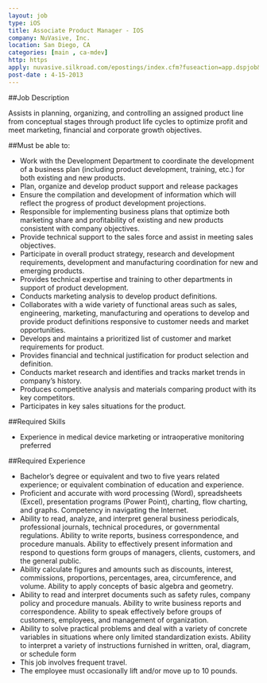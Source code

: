 ```yaml
---
layout: job
type: iOS
title: Associate Product Manager - IOS
company: NuVasive, Inc.
location: San Diego, CA
categories: [main , ca-mdev]
http: https
apply: nuvasive.silkroad.com/epostings/index.cfm?fuseaction=app.dspjob&jobid=1259&company_id=16151&version=1#
post-date : 4-15-2013
---
```


##Job Description

Assists in planning, organizing, and controlling an assigned product line from conceptual stages through product life cycles to optimize profit and meet marketing, financial and corporate growth objectives.

##Must be able to:

* Work with the Development Department to coordinate the development of a business plan (including product development, training, etc.) for both existing and new products.
* Plan, organize and develop product support and release packages
* Ensure the compilation and development of information which will reflect the progress of product development projections.
* Responsible for implementing business plans that optimize both marketing share and profitability of existing and new products consistent with company objectives.
* Provide technical support to the sales force and assist in meeting sales objectives.
* Participate in overall product strategy, research and development requirements, development and manufacturing coordination for new and emerging products.
* Provides technical expertise and training to other departments in support of product development.
* Conducts marketing analysis to develop product definitions.
* Collaborates with a wide variety of functional areas such as sales, engineering, marketing, manufacturing and operations to develop and provide product definitions responsive to customer needs and market opportunities.
* Develops and maintains a prioritized list of customer and market requirements for product.
* Provides financial and technical justification for product selection and definition.
* Conducts market research and identifies and tracks market trends in company’s history.
* Produces competitive analysis and materials comparing product with its key competitors.
* Participates in key sales situations for the product.

##Required Skills

* Experience in medical device marketing or intraoperative monitoring preferred

##Required Experience

* Bachelor’s degree or equivalent and two to five years related experience; or equivalent combination of education and experience.
* Proficient and accurate with word processing (Word), spreadsheets (Excel), presentation programs (Power Point), charting, flow charting, and graphs.  Competency in navigating the Internet.
* Ability to read, analyze, and interpret general business periodicals, professional journals, technical procedures, or governmental regulations.  Ability to write reports, business correspondence, and procedure manuals.  Ability to effectively present information and respond to questions form groups of managers, clients, customers, and the general public.
* Ability calculate figures and amounts such as discounts, interest, commissions, proportions, percentages, area, circumference, and volume.  Ability to apply concepts of basic algebra and geometry.
* Ability to read and interpret documents such as safety rules, company policy and procedure manuals.  Ability to write business reports and correspondence.  Ability to speak effectively before groups of customers, employees, and management of organization.
* Ability to solve practical problems and deal with a variety of concrete variables in situations where only limited standardization exists.  Ability to interpret a variety of instructions furnished in written, oral, diagram, or schedule form
* This job involves frequent travel.
* The employee must occasionally lift and/or move up to 10 pounds.

